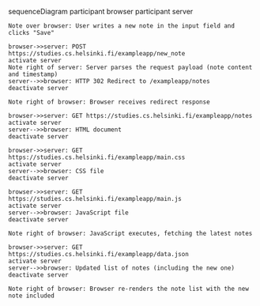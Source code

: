 sequenceDiagram
    participant browser
    participant server

    Note over browser: User writes a new note in the input field and clicks "Save"

    browser->>server: POST https://studies.cs.helsinki.fi/exampleapp/new_note
    activate server
    Note right of server: Server parses the request payload (note content and timestamp)
    server-->>browser: HTTP 302 Redirect to /exampleapp/notes
    deactivate server

    Note right of browser: Browser receives redirect response

    browser->>server: GET https://studies.cs.helsinki.fi/exampleapp/notes
    activate server
    server-->>browser: HTML document
    deactivate server

    browser->>server: GET https://studies.cs.helsinki.fi/exampleapp/main.css
    activate server
    server-->>browser: CSS file
    deactivate server

    browser->>server: GET https://studies.cs.helsinki.fi/exampleapp/main.js
    activate server
    server-->>browser: JavaScript file
    deactivate server

    Note right of browser: JavaScript executes, fetching the latest notes

    browser->>server: GET https://studies.cs.helsinki.fi/exampleapp/data.json
    activate server
    server-->>browser: Updated list of notes (including the new one)
    deactivate server

    Note right of browser: Browser re-renders the note list with the new note included

